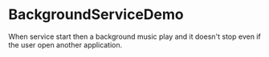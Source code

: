 # BackgroundServiceDemo
When service start then a background music play and it doesn't stop even if the user open another application.
